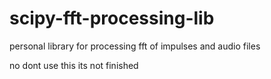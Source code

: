 # scipy-fft-processing-lib
personal library for processing fft of impulses and audio files

no dont use this its not finished
